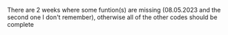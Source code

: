 There are 2 weeks where some funtion(s) are missing (08.05.2023 and the second one I don't remember), otherwise all of the other codes should be complete
